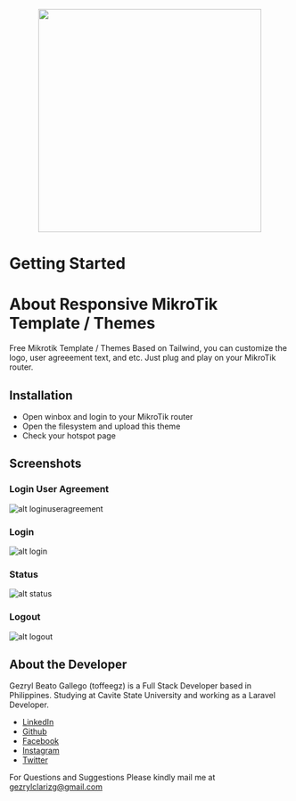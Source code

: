 <p align="center"><img src="https://i.im.ge/2021/07/27/Dpko1.png" width="400"></p>


# Getting Started

# About Responsive MikroTik Template / Themes
Free Mikrotik Template / Themes Based on Tailwind, you can customize the logo, user agreeement text, and etc.
Just plug and play on your MikroTik router.

## Installation
* Open winbox and login to your MikroTik router
* Open the filesystem and upload this theme
* Check your hotspot page

## Screenshots

### Login User Agreement
![alt loginuseragreement](https://github.com/toffeegz/tailwind-mikrotik-template/blob/main/screenshot/login-user-agreement-modal.png)

### Login
![alt login](https://github.com/toffeegz/tailwind-mikrotik-template/blob/main/screenshot/login.png)

### Status
![alt status](https://github.com/toffeegz/tailwind-mikrotik-template/blob/main/screenshot/status.png)

### Logout
![alt logout](https://github.com/toffeegz/tailwind-mikrotik-template/blob/main/screenshot/logout.png)

## About the Developer

Gezryl Beato Gallego (toffeegz) is a Full Stack Developer based in Philippines. Studying at Cavite State University and working as a Laravel Developer.

- [LinkedIn](https://www.linkedin.com/in/gezryl-clariz-beato-078312139/)
- [Github](https://github.com/toffeegz)
- [Facebook](https://www.facebook.com/toffeegz/)
- [Instagram](https://www.instagram.com/toffeegz_/)
- [Twitter](https://twitter.com/toffeegz_)

For Questions and Suggestions
Please kindly mail me at [gezrylclarizg@gmail.com](mailto:gezrylclarizg@gmail.com)
